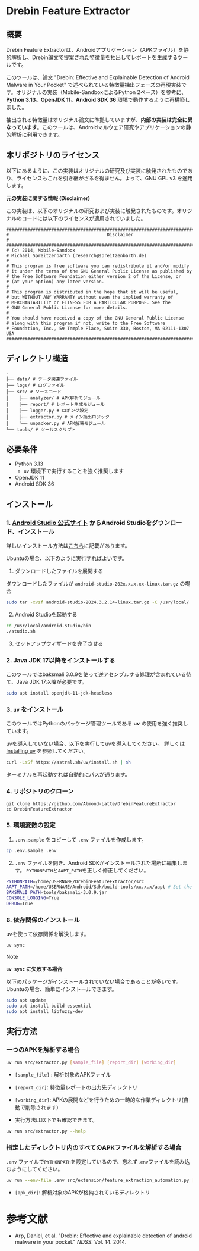 # Drebin Feature Extractor

## 概要

Drebin Feature Extractorは、Androidアプリケーション（APKファイル）を静的解析し、Drebin論文で提案された特徴量を抽出してレポートを生成するツールです。

このツールは、論文 "Drebin: Effective and Explainable Detection of Android Malware in Your Pocket" で述べられている特徴量抽出フェーズの再現実装です。オリジナルの実装（Mobile-SandboxによるPython 2ベース）を参考に、**Python 3.13、OpenJDK 11、Android SDK 36** 環境で動作するように再構築しました。

抽出される特徴量はオリジナル論文に準拠していますが、**内部の実装は完全に異なっています**。このツールは、Androidマルウェア研究やアプリケーションの静的解析に利用できます。



## 本リポジトリのライセンス

以下にあるように、この実装はオリジナルの研究及び実装に触発されたものであり、ライセンスもこれを引き継がざるを得ません。よって、GNU GPL v3 を適用します。



**元の実装に関する情報 (Disclaimer)**

この実装は、以下のオリジナルの研究および実装に触発されたものです。オリジナルのコードには以下のライセンスが適用されていました。

```
#########################################################################################
#                                     Disclaimer                                        #
#########################################################################################
# (c) 2014, Mobile-Sandbox
# Michael Spreitzenbarth (research@spreitzenbarth.de)
#
# This program is free software you can redistribute it and/or modify
# it under the terms of the GNU General Public License as published by
# the Free Software Foundation either version 2 of the License, or
# (at your option) any later version.
#
# This program is distributed in the hope that it will be useful,
# but WITHOUT ANY WARRANTY without even the implied warranty of
# MERCHANTABILITY or FITNESS FOR A PARTICULAR PURPOSE. See the
# GNU General Public License for more details.
#
# You should have received a copy of the GNU General Public License
# along with this program if not, write to the Free Software
# Foundation, Inc., 59 Temple Place, Suite 330, Boston, MA 02111-1307 USA
#########################################################################################
```





## ディレクトリ構造

```
. 
├── data/ # データ関連ファイル 
├── logs/ # ログファイル 
├── src/ # ソースコード 
│    ├── analyzer/ # APK解析モジュール 
│    ├── report/ # レポート生成モジュール 
│    ├── logger.py # ロギング設定 
│    ├── extractor.py # メイン抽出ロジック 
│    └── unpacker.py # APK解凍モジュール
└── tools/ # ツールスクリプト
```



## 必要条件

- Python 3.13
  - `uv` 環境下で実行することを強く推奨します
- OpenJDK 11
- Android SDK 36



## インストール

### 1. [Android Studio 公式サイト](https://developer.android.com/studio) からAndroid Studioをダウンロード、インストール

詳しいインストール方法は[こちら](https://developer.android.com/studio/install?hl=ja#linux)に記載があります。

Ubuntuの場合、以下のように実行すればよいです。
1. ダウンロードしたファイルを展開する

ダウンロードしたファイルが `android-studio-202x.x.x.xx-linux.tar.gz` の場合
```bash
sudo tar -xvzf android-studio-2024.3.2.14-linux.tar.gz -C /usr/local/
```

2. Android Studioを起動する
```bash
cd /usr/local/android-studio/bin
./studio.sh
```

3. セットアップウィザードを完了させる

### 2. Java JDK 17以降をインストールする
このツールではbaksmali 3.0.9を使って逆アセンブルする処理が含まれている待て、Java JDK 17以降が必要です。 
```bash
sudo apt install openjdk-11-jdk-headless
```

   
### 3. `uv` をインストール
このツールではPythonのパッケージ管理ツールである **uv** の使用を強く推奨しています。

uvを導入していない場合、以下を実行してuvを導入してください。
詳しくは [Installing uv](https://docs.astral.sh/uv/getting-started/installation/) を参照してください。
```bash
curl -LsSf https://astral.sh/uv/install.sh | sh
```
ターミナルを再起動すれば自動的にパスが通ります。

### 4. リポジトリのクローン
```
git clone https://github.com/Almond-Latte/DrebinFeatureExtractor
cd DrebinFeatureExtractor
```

### 5. 環境変数の設定
1. `.env.sample` をコピーして `.env` ファイルを作成します。
```bash
cp .env.sample .env
```

2. `.env` ファイルを開き、Android SDKがインストールされた場所に編集します。
`PYTHONPATH`と`AAPT_PATH`を正しく修正してください。
```bash
PYTHONPATH=/home/USERNAME/DrebinFeatureExtractor/src
AAPT_PATH=/home/USERNAME/Android/Sdk/build-tools/xx.x.x/aapt # Set the path to the aapt tool in the Android SDK
BAKSMALI_PATH=tools/baksmali-3.0.9.jar
CONSOLE_LOGGING=True
DEBUG=True
```

### 6. 依存関係のインストール
uvを使って依存関係を解決します。
```bash
uv sync
```

> [!note]
> **`uv sync` に失敗する場合**
> 
> 以下のパッケージがインストールされていない場合であることが多いです。Ubuntuの場合、簡単にインストールできます。
> 
> ```bash
> sudo apt update
> sudo apt install build-essential
> sudo apt install libfuzzy-dev
> ```



## 実行方法

### 一つのAPKを解析する場合

```bash
uv run src/extractor.py [sample_file] [report_dir] [working_dir]
```

- `[sample_file]` : 解析対象のAPKファイル
- `[report_dir]`: 特徴量レポートの出力先ディレクトリ
- `[working_dir]`: APKの展開などを行うための一時的な作業ディレクトリ(自動で削除されます)

- 実行方法は以下でも確認できます。

```bash
uv run src/extractor.py --help
```



### 指定したディレクトリ内のすべてのAPKファイルを解析する場合
`.env` ファイルで`PYTHONPATH`を設定しているので、忘れず`.env`ファイルを読み込むようにしてください。
```bash
uv run --env-file .env src/extension/feature_extraction_automation.py [apk_dir]
```

- `[apk_dir]`: 解析対象のAPKが格納されているディレクトリ



# 参考文献

- Arp, Daniel, et al. "Drebin: Effective and explainable detection of android malware in your pocket." *NDSS*. Vol. 14. 2014. 
